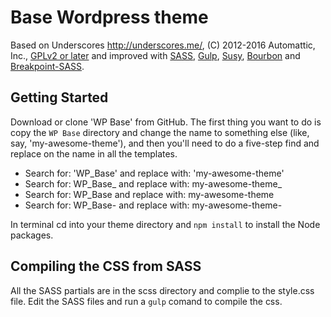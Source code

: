 # Base Wordpress theme

Based on Underscores http://underscores.me/, (C) 2012-2016 Automattic, Inc., [GPLv2 or later](https://www.gnu.org/licenses/gpl-2.0.html) and improved with [SASS](https://sass-lang.com/), [Gulp](https://gulpjs.com/), [Susy](http://oddbird.net/susy/), [Bourbon](https://www.bourbon.io/) and [Breakpoint-SASS](http://breakpoint-sass.com/).

Getting Started
---------------

Download or clone 'WP Base' from GitHub. The first thing you want to do is copy the `WP Base` directory and change the name to something else (like, say, 'my-awesome-theme'), and then you'll need to do a five-step find and replace on the name in all the templates.

* Search for: 'WP_Base' and replace with: 'my-awesome-theme'
* Search for: WP_Base_ and replace with: my-awesome-theme_
* Search for:  WP_Base and replace with:  my-awesome-theme
* Search for: WP_Base- and replace with: my-awesome-theme-

In terminal cd into your theme directory and `npm install` to install the Node packages.

Compiling the CSS from SASS
---------------------------

All the SASS partials are in the scss directory and complie to the style.css file. Edit the SASS files and run a `gulp` comand to compile the css.


